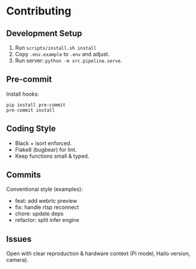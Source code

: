 # Contributing

## Development Setup
1. Run `scripts/install.sh install`
2. Copy `.env.example` to `.env` and adjust.
3. Run server: `python -m src.pipeline.serve`.

## Pre-commit
Install hooks:
```
pip install pre-commit
pre-commit install
```

## Coding Style
- Black + isort enforced.
- Flake8 (bugbear) for lint.
- Keep functions small & typed.

## Commits
Conventional style (examples):
- feat: add webrtc preview
- fix: handle rtsp reconnect
- chore: update deps
- refactor: split infer engine

## Issues
Open with clear reproduction & hardware context (Pi model, Hailo version, camera).

